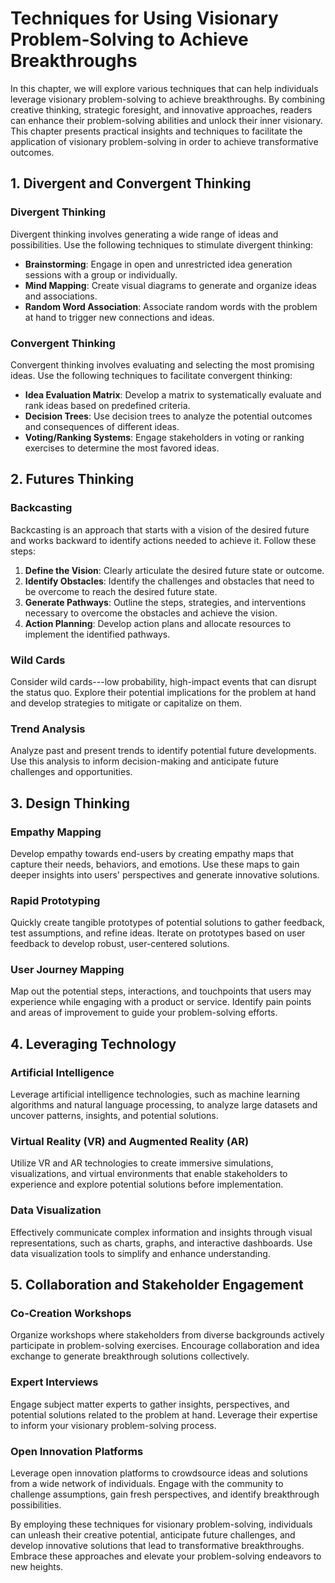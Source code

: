 Techniques for Using Visionary Problem-Solving to Achieve Breakthroughs
==================================================================================

In this chapter, we will explore various techniques that can help individuals leverage visionary problem-solving to achieve breakthroughs. By combining creative thinking, strategic foresight, and innovative approaches, readers can enhance their problem-solving abilities and unlock their inner visionary. This chapter presents practical insights and techniques to facilitate the application of visionary problem-solving in order to achieve transformative outcomes.

**1. Divergent and Convergent Thinking**
----------------------------------------

### Divergent Thinking

Divergent thinking involves generating a wide range of ideas and possibilities. Use the following techniques to stimulate divergent thinking:

* **Brainstorming**: Engage in open and unrestricted idea generation sessions with a group or individually.
* **Mind Mapping**: Create visual diagrams to generate and organize ideas and associations.
* **Random Word Association**: Associate random words with the problem at hand to trigger new connections and ideas.

### Convergent Thinking

Convergent thinking involves evaluating and selecting the most promising ideas. Use the following techniques to facilitate convergent thinking:

* **Idea Evaluation Matrix**: Develop a matrix to systematically evaluate and rank ideas based on predefined criteria.
* **Decision Trees**: Use decision trees to analyze the potential outcomes and consequences of different ideas.
* **Voting/Ranking Systems**: Engage stakeholders in voting or ranking exercises to determine the most favored ideas.

**2. Futures Thinking**
-----------------------

### Backcasting

Backcasting is an approach that starts with a vision of the desired future and works backward to identify actions needed to achieve it. Follow these steps:

1. **Define the Vision**: Clearly articulate the desired future state or outcome.
2. **Identify Obstacles**: Identify the challenges and obstacles that need to be overcome to reach the desired future state.
3. **Generate Pathways**: Outline the steps, strategies, and interventions necessary to overcome the obstacles and achieve the vision.
4. **Action Planning**: Develop action plans and allocate resources to implement the identified pathways.

### Wild Cards

Consider wild cards---low probability, high-impact events that can disrupt the status quo. Explore their potential implications for the problem at hand and develop strategies to mitigate or capitalize on them.

### Trend Analysis

Analyze past and present trends to identify potential future developments. Use this analysis to inform decision-making and anticipate future challenges and opportunities.

**3. Design Thinking**
----------------------

### Empathy Mapping

Develop empathy towards end-users by creating empathy maps that capture their needs, behaviors, and emotions. Use these maps to gain deeper insights into users' perspectives and generate innovative solutions.

### Rapid Prototyping

Quickly create tangible prototypes of potential solutions to gather feedback, test assumptions, and refine ideas. Iterate on prototypes based on user feedback to develop robust, user-centered solutions.

### User Journey Mapping

Map out the potential steps, interactions, and touchpoints that users may experience while engaging with a product or service. Identify pain points and areas of improvement to guide your problem-solving efforts.

**4. Leveraging Technology**
----------------------------

### Artificial Intelligence

Leverage artificial intelligence technologies, such as machine learning algorithms and natural language processing, to analyze large datasets and uncover patterns, insights, and potential solutions.

### Virtual Reality (VR) and Augmented Reality (AR)

Utilize VR and AR technologies to create immersive simulations, visualizations, and virtual environments that enable stakeholders to experience and explore potential solutions before implementation.

### Data Visualization

Effectively communicate complex information and insights through visual representations, such as charts, graphs, and interactive dashboards. Use data visualization tools to simplify and enhance understanding.

**5. Collaboration and Stakeholder Engagement**
-----------------------------------------------

### Co-Creation Workshops

Organize workshops where stakeholders from diverse backgrounds actively participate in problem-solving exercises. Encourage collaboration and idea exchange to generate breakthrough solutions collectively.

### Expert Interviews

Engage subject matter experts to gather insights, perspectives, and potential solutions related to the problem at hand. Leverage their expertise to inform your visionary problem-solving process.

### Open Innovation Platforms

Leverage open innovation platforms to crowdsource ideas and solutions from a wide network of individuals. Engage with the community to challenge assumptions, gain fresh perspectives, and identify breakthrough possibilities.

By employing these techniques for visionary problem-solving, individuals can unleash their creative potential, anticipate future challenges, and develop innovative solutions that lead to transformative breakthroughs. Embrace these approaches and elevate your problem-solving endeavors to new heights.

